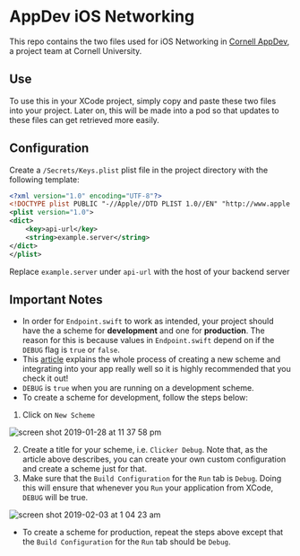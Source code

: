 # AppDev iOS Networking 

This repo contains the two files used for iOS Networking in [Cornell AppDev](http://cornellappdev.com), a project team at Cornell University.

## Use
To use this in your XCode project, simply copy and paste these two files into your project. Later on, this will be made into a pod so that updates to these files can get retrieved more easily.

## Configuration
Create a `/Secrets/Keys.plist` plist file in the project directory with the following template:
```xml
<?xml version="1.0" encoding="UTF-8"?>
<!DOCTYPE plist PUBLIC "-//Apple//DTD PLIST 1.0//EN" "http://www.apple.com/DTDs/PropertyList-1.0.dtd">
<plist version="1.0">
<dict>
	<key>api-url</key>
	<string>example.server</string>
</dict>
</plist>
```
Replace `example.server` under `api-url` with the host of your backend server 

## Important Notes
  * In order for `Endpoint.swift` to work as intended, your project should have the a scheme for **development** and one for **production**. The reason for this is because values in `Endpoint.swift` depend on if the `DEBUG` flag is `true` or `false`. 
  * This [article](https://zeemee.engineering/how-to-set-up-multiple-schemes-configurations-in-xcode-for-your-react-native-ios-app-7da4b5237966) explains the whole process of creating a new scheme and integrating into your app really well so it is highly recommended that you check it out!
  * `DEBUG` is `true` when you are running on a development scheme.
  * To create a scheme for development, follow the steps below:
  1. Click on `New Scheme`

  ![screen shot 2019-01-28 at 11 37 58 pm](https://user-images.githubusercontent.com/26048121/51884811-d9d0a500-2356-11e9-954a-5e4e83fb35bb.png)

  2. Create a title for your scheme, i.e. `Clicker Debug`. Note that, as the article above describes, you can create your own custom configuration  and create a scheme just for that.
  3. Make sure that the `Build Configuration` for the `Run` tab is `Debug`. Doing this will ensure that whenever you `Run` your application from XCode, `DEBUG` will be true.
  
  ![screen shot 2019-02-03 at 1 04 23 am](https://user-images.githubusercontent.com/26048121/52173293-b1c6b480-274f-11e9-97dc-c2d73d8150cb.png)
  * To create a scheme for production, repeat the steps above except that the `Build Configuration` for the `Run` tab should be `Debug`.

